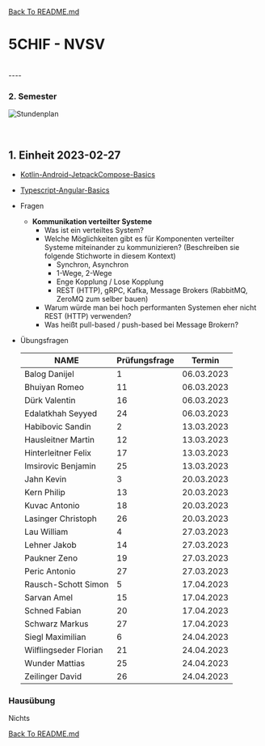 [Back To README.md][back]

# 5CHIF - NVSV

<br>
----

### 2. Semester

![Stundenplan](https://raw.githubusercontent.com/UnterrainerInformatik/htl/master/img/2023-5CHIF-2-Stundenplan.png?maxAge=1)

<br>





## 1. Einheit 2023-02-27

* [Kotlin-Android-JetpackCompose-Basics](https://github.com/UnterrainerInformatik/htl/blob/master/presentations/kotlin-android-basics.pdf)

* [Typescript-Angular-Basics](https://github.com/UnterrainerInformatik/htl/blob/master/presentations/typescript-angluar-basics.pdf)

* Fragen
  * **Kommunikation verteilter Systeme**
    * Was ist ein verteiltes System?
    * Welche Möglichkeiten gibt es für Komponenten verteilter Systeme miteinander zu kommunizieren?
      (Beschreiben sie folgende Stichworte in diesem Kontext)
      * Synchron, Asynchron
      * 1-Wege, 2-Wege
      * Enge Kopplung / Lose Kopplung
      * REST (HTTP), gRPC, Kafka, Message Brokers (RabbitMQ, ZeroMQ zum selber bauen)
    * Warum würde man bei hoch performanten Systemen eher nicht REST (HTTP) verwenden?
    * Was heißt pull-based / push-based bei Message Brokern?
  
* Übungsfragen

  | NAME                  | Prüfungsfrage | Termin     |
  | --------------------- | ------------- | ---------- |
  | Balog Danijel         | 1             | 06.03.2023 |
  | Bhuiyan Romeo         | 11            | 06.03.2023 |
  | Dürk Valentin         | 16            | 06.03.2023 |
  | Edalatkhah Seyyed     | 24            | 06.03.2023 |
  | Habibovic Sandin      | 2             | 13.03.2023 |
  | Hausleitner Martin    | 12            | 13.03.2023 |
  | Hinterleitner Felix   | 17            | 13.03.2023 |
  | Imsirovic Benjamin    | 25            | 13.03.2023 |
  | Jahn Kevin            | 3             | 20.03.2023 |
  | Kern Philip           | 13            | 20.03.2023 |
  | Kuvac Antonio         | 18            | 20.03.2023 |
  | Lasinger Christoph    | 26            | 20.03.2023 |
  | Lau William           | 4             | 27.03.2023 |
  | Lehner Jakob          | 14            | 27.03.2023 |
  | Paukner Zeno          | 19            | 27.03.2023 |
  | Peric Antonio         | 27            | 27.03.2023 |
  | Rausch-Schott Simon   | 5             | 17.04.2023 |
  | Sarvan Amel           | 15            | 17.04.2023 |
  | Schned Fabian         | 20            | 17.04.2023 |
  | Schwarz Markus        | 27            | 17.04.2023 |
  | Siegl Maximilian      | 6             | 24.04.2023 |
  | Wilflingseder Florian | 21            | 24.04.2023 |
  | Wunder Mattias        | 25            | 24.04.2023 |
  | Zeilinger David       | 26            | 24.04.2023 |

### Hausübung

Nichts






[Back To README.md][back]

[back]: https://github.com/UnterrainerInformatik/htl
